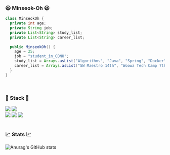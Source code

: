 ### 😃 Minseok-Oh 😃
```java
class MinseokOh {
  private int age;
  private String job;
  private List<String> study_list;
  private List<String> career_list;
  
  public MinseokOh() {
    age = 25;
    job = "student_in_CBNU";
    study_list = Arrays.asList("Algorithms", "Java", "Spring", "Docker", "AWS");
    career_list = Arrays.asList("SW Maestro 14th", "Woowa Tech Camp 7th");
  }
}
```

</br>

### 📕 Stack 📘
<img src="https://img.shields.io/badge/Python-3776AB?style=flat-square&logo=python&logoColor=white"/> <img src="https://img.shields.io/badge/Java-007396?style=flat&logo=Java&logoColor=white" />
</br>
<img src="https://img.shields.io/badge/-Linux-grey?logo=linux&logoColor=white"/> <img src="https://img.shields.io/badge/Docker-2496ED?style=flat-square&logo=Docker&logoColor=white"/> <img src="https://img.shields.io/badge/Amazon AWS-232F3E?style=flat-square&logo=amazonaws&logoColor=white"/>
</br>
</br>

### 📈 Stats 📈
![Anurag's GitHub stats](https://github-readme-stats.vercel.app/api?username=minseok-oh&show_icons=true&theme=cobalt)

